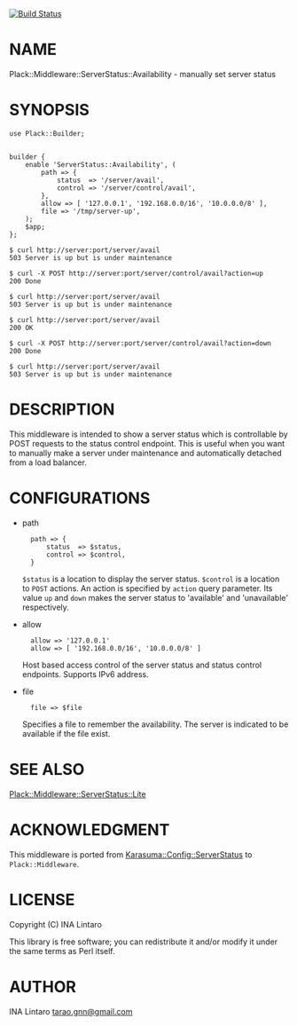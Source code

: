 [![Build Status](https://travis-ci.org/tarao/perl5-Plack-Middleware-ServerStatus-Availability.svg?branch=master)](https://travis-ci.org/tarao/perl5-Plack-Middleware-ServerStatus-Availability)
# NAME

Plack::Middleware::ServerStatus::Availability - manually set server status

# SYNOPSIS

    use Plack::Builder;


    builder {
        enable 'ServerStatus::Availability', (
            path => {
                status  => '/server/avail',
                control => '/server/control/avail',
            },
            allow => [ '127.0.0.1', '192.168.0.0/16', '10.0.0.0/8' ],
            file => '/tmp/server-up',
        );
        $app;
    };

    $ curl http://server:port/server/avail
    503 Server is up but is under maintenance

    $ curl -X POST http://server:port/server/control/avail?action=up
    200 Done

    $ curl http://server:port/server/avail
    503 Server is up but is under maintenance

    $ curl http://server:port/server/avail
    200 OK

    $ curl -X POST http://server:port/server/control/avail?action=down
    200 Done

    $ curl http://server:port/server/avail
    503 Server is up but is under maintenance

# DESCRIPTION

This middleware is intended to show a server status which is
controllable by POST requests to the status control endpoint.  This is
useful when you want to manually make a server under maintenance and
automatically detached from a load balancer.

# CONFIGURATIONS

- path

        path => {
            status  => $status,
            control => $control,
        }

    `$status` is a location to display the server status.  `$control` is
    a location to `POST` actions.  An action is specified by `action`
    query parameter.  Its value `up` and `down` makes the server status
    to 'available' and 'unavailable' respectively.

- allow

        allow => '127.0.0.1'
        allow => [ '192.168.0.0/16', '10.0.0.0/8' ]

    Host based access control of the server status and status control
    endpoints.  Supports IPv6 address.

- file

        file => $file

    Specifies a file to remember the availability.  The server is
    indicated to be available if the file exist.

# SEE ALSO

[Plack::Middleware::ServerStatus::Lite](https://metacpan.org/pod/Plack::Middleware::ServerStatus::Lite)

# ACKNOWLEDGMENT

This middleware is ported from [Karasuma::Config::ServerStatus](https://github.com/wakaba/karasuma-config/blob/master/lib/Karasuma/Config/ServerStatus.pm) to `Plack::Middleware`.

# LICENSE

Copyright (C) INA Lintaro

This library is free software; you can redistribute it and/or modify
it under the same terms as Perl itself.

# AUTHOR

INA Lintaro <tarao.gnn@gmail.com>
